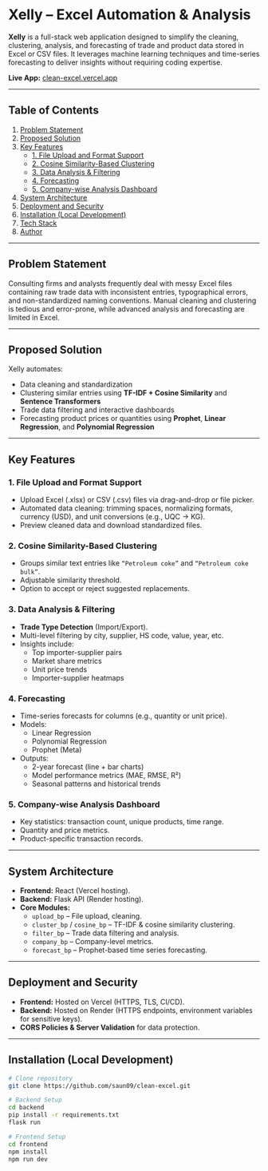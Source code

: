 # Xelly – Excel Automation & Analysis

**Xelly** is a full-stack web application designed to simplify the cleaning, clustering, analysis, and forecasting of trade and product data stored in Excel or CSV files. It leverages machine learning techniques and time-series forecasting to deliver insights without requiring coding expertise.

**Live App:** [clean-excel.vercel.app](https://clean-excel.vercel.app)

---

## **Table of Contents**
1. [Problem Statement](#problem-statement)
2. [Proposed Solution](#proposed-solution)
3. [Key Features](#key-features)
    - [1. File Upload and Format Support](#1-file-upload-and-format-support)
    - [2. Cosine Similarity-Based Clustering](#2-cosine-similarity-based-clustering)
    - [3. Data Analysis & Filtering](#3-data-analysis--filtering)
    - [4. Forecasting](#4-forecasting)
    - [5. Company-wise Analysis Dashboard](#5-company-wise-analysis-dashboard)
4. [System Architecture](#system-architecture)
5. [Deployment and Security](#deployment-and-security)
6. [Installation (Local Development)](#installation-local-development)
7. [Tech Stack](#tech-stack)
8. [Author](#author)

---

## **Problem Statement**

Consulting firms and analysts frequently deal with messy Excel files containing raw trade data with inconsistent entries, typographical errors, and non-standardized naming conventions. Manual cleaning and clustering is tedious and error-prone, while advanced analysis and forecasting are limited in Excel.

---

## **Proposed Solution**

Xelly automates:
- Data cleaning and standardization
- Clustering similar entries using **TF-IDF + Cosine Similarity** and **Sentence Transformers**
- Trade data filtering and interactive dashboards
- Forecasting product prices or quantities using **Prophet**, **Linear Regression**, and **Polynomial Regression**

---

## **Key Features**

### **1. File Upload and Format Support**
- Upload Excel (.xlsx) or CSV (.csv) files via drag-and-drop or file picker.
- Automated data cleaning: trimming spaces, normalizing formats, currency (USD), and unit conversions (e.g., UQC → KG).
- Preview cleaned data and download standardized files.

### **2. Cosine Similarity-Based Clustering**
- Groups similar text entries like `“Petroleum coke”` and `“Petroleum coke bulk”`.
- Adjustable similarity threshold.
- Option to accept or reject suggested replacements.

### **3. Data Analysis & Filtering**
- **Trade Type Detection** (Import/Export).
- Multi-level filtering by city, supplier, HS code, value, year, etc.
- Insights include:
  - Top importer-supplier pairs
  - Market share metrics
  - Unit price trends
  - Importer-supplier heatmaps

### **4. Forecasting**
- Time-series forecasts for columns (e.g., quantity or unit price).
- Models:
  - Linear Regression
  - Polynomial Regression
  - Prophet (Meta)
- Outputs:
  - 2-year forecast (line + bar charts)
  - Model performance metrics (MAE, RMSE, R²)
  - Seasonal patterns and historical trends

### **5. Company-wise Analysis Dashboard**
- Key statistics: transaction count, unique products, time range.
- Quantity and price metrics.
- Product-specific transaction records.

---

## **System Architecture**

- **Frontend:** React (Vercel hosting).
- **Backend:** Flask API (Render hosting).
- **Core Modules:**
  - `upload_bp` – File upload, cleaning.
  - `cluster_bp` / `cosine_bp` – TF-IDF & cosine similarity clustering.
  - `filter_bp` – Trade data filtering and analysis.
  - `company_bp` – Company-level metrics.
  - `forecast_bp` – Prophet-based time series forecasting.

---

## **Deployment and Security**
- **Frontend:** Hosted on Vercel (HTTPS, TLS, CI/CD).
- **Backend:** Hosted on Render (HTTPS endpoints, environment variables for sensitive keys).
- **CORS Policies & Server Validation** for data protection.

---

## **Installation (Local Development)**

```bash
# Clone repository
git clone https://github.com/saun09/clean-excel.git

# Backend Setup
cd backend
pip install -r requirements.txt
flask run

# Frontend Setup
cd frontend
npm install
npm run dev
